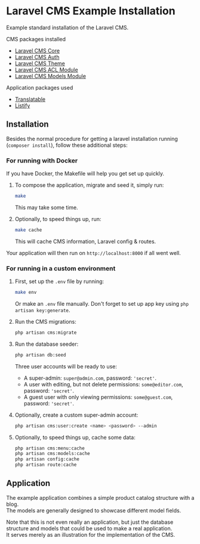 # Laravel CMS Example Installation

Example standard installation of the Laravel CMS.

CMS packages installed

- [Laravel CMS Core](https://github.com/czim/laravel-cms-core)
- [Laravel CMS Auth](https://github.com/czim/laravel-cms-auth)
- [Laravel CMS Theme](https://github.com/czim/laravel-cms-theme)
- [Laravel CMS ACL Module](https://github.com/czim/laravel-cms-acl-module)
- [Laravel CMS Models Module](https://github.com/czim/laravel-cms-models)


Application packages used

- [Translatable](https://github.com/dimsav/laravel-translatable)
- [Listify](https://github.com/czim/laravel-listify)


## Installation

Besides the normal procedure for getting a laravel installation running (`composer install`), follow these additional steps:

### For running with Docker

If you have Docker, the Makefile will help you get set up quickly.

1. To compose the application, migrate and seed it, simply run:

    ```bash
    make
    ```
    
    This may take some time.

2. Optionally, to speed things up, run:

    ```bash
    make cache
    ```
    
    This will cache CMS information, Laravel config & routes.

Your application will then run on `http://localhost:8000` if all went well.

### For running in a custom environment

1. First, set up the `.env` file by running:
    
    ```bash
    make env
    ```

    Or make an `.env` file manually. 
    Don't forget to set up app key using `php artisan key:generate`.

2. Run the CMS migrations:

    ```bash
    php artisan cms:migrate
    ```

3. Run the database seeder:

    ```bash
    php artisan db:seed
    ```
    
    Three user accounts will be ready to use:
    
    - A super-admin: `super@admin.com`, password: `'secret'`.
    - A user with editing, but not delete permissions: `some@editor.com`, password: `'secret'`.
    - A guest user with only viewing permissions: `some@guest.com`, password: `'secret'`.

4. Optionally, create a custom super-admin account:

    ```bash
    php artisan cms:user:create <name> <password> --admin
    ```

5. Optionally, to speed things up, cache some data:

    ```bash
    php artisan cms:menu:cache
    php artisan cms:models:cache
    php artisan config:cache
    php artisan route:cache
    ```


## Application

The example application combines a simple product catalog structure with a blog.  
The models are generally designed to showcase different model fields.

Note that this is not even really an application, but just the database structure and models that could be used to make a real application.  
It serves merely as an illustration for the implementation of the CMS.

